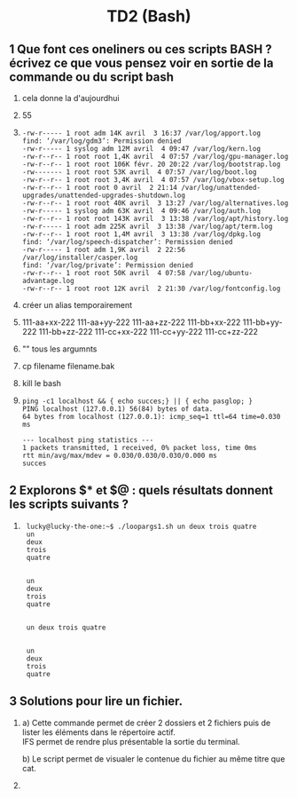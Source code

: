 # <center> TD2 (Bash)

## 1 Que font ces oneliners ou ces scripts BASH ? écrivez ce que vous pensez voir en sortie de la commande ou du script bash


1) cela donne la d'aujourdhui

2) 55

3)  ```
    -rw-r----- 1 root adm 14K avril  3 16:37 /var/log/apport.log
    find: ‘/var/log/gdm3’: Permission denied
    -rw-r----- 1 syslog adm 12M avril  4 09:47 /var/log/kern.log
    -rw-r--r-- 1 root root 1,4K avril  4 07:57 /var/log/gpu-manager.log
    -rw-r--r-- 1 root root 106K févr. 20 20:22 /var/log/bootstrap.log
    -rw------- 1 root root 53K avril  4 07:57 /var/log/boot.log
    -rw-r--r-- 1 root root 3,4K avril  4 07:57 /var/log/vbox-setup.log
    -rw-r--r-- 1 root root 0 avril  2 21:14 /var/log/unattended-upgrades/unattended-upgrades-shutdown.log
    -rw-r--r-- 1 root root 40K avril  3 13:27 /var/log/alternatives.log
    -rw-r----- 1 syslog adm 63K avril  4 09:46 /var/log/auth.log
    -rw-r--r-- 1 root root 143K avril  3 13:38 /var/log/apt/history.log
    -rw-r----- 1 root adm 225K avril  3 13:38 /var/log/apt/term.log
    -rw-r--r-- 1 root root 1,4M avril  3 13:38 /var/log/dpkg.log
    find: ‘/var/log/speech-dispatcher’: Permission denied
    -rw-r----- 1 root adm 1,9K avril  2 22:56 /var/log/installer/casper.log
    find: ‘/var/log/private’: Permission denied
    -rw-r--r-- 1 root root 50K avril  4 07:58 /var/log/ubuntu-advantage.log
    -rw-r--r-- 1 root root 12K avril  2 21:30 /var/log/fontconfig.log
    ```


4) créer un alias temporairement

5) 111-aa+xx-222 111-aa+yy-222 111-aa+zz-222 111-bb+xx-222 111-bb+yy-222 111-bb+zz-222 111-cc+xx-222 111-cc+yy-222 111-cc+zz-222

6) "" tous les argumnts

7) cp filename filename.bak

8) kill le bash

9)  ```
    ping -c1 localhost && { echo succes;} || { echo pasglop; }
    PING localhost (127.0.0.1) 56(84) bytes of data.
    64 bytes from localhost (127.0.0.1): icmp_seq=1 ttl=64 time=0.030 ms

    --- localhost ping statistics ---
    1 packets transmitted, 1 received, 0% packet loss, time 0ms
    rtt min/avg/max/mdev = 0.030/0.030/0.030/0.000 ms
    succes

    ```

## 2 Explorons $* et $@ : quels résultats donnent les scripts suivants ?

1) ```
    lucky@lucky-the-one:~$ ./loopargs1.sh un deux trois quatre
    un
    deux
    trois
    quatre


    un
    deux
    trois
    quatre


    un deux trois quatre


    un
    deux
    trois
    quatre

    ```


## 3 Solutions pour lire un fichier.

1) a)  Cette commande permet de créer 2 dossiers et 2 fichiers puis de lister les éléments dans le répertoire actif.  
   IFS permet de rendre plus présentable la sortie du terminal.

    b) Le script permet de visualer le contenue du fichier au même titre que cat.
2) 